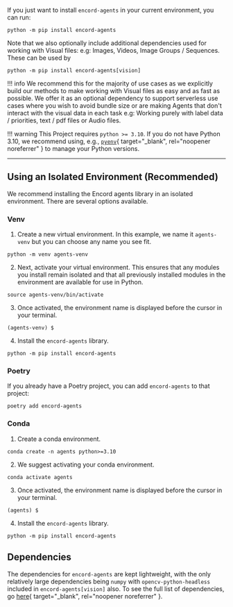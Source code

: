 If you just want to install `encord-agents` in your current environment, you can run:

```shell
python -m pip install encord-agents
```

Note that we also optionally include additional dependencies used for working with Visual files: e.g: Images, Videos, Image Groups / Sequences. These can be used by

```shell
python -m pip install encord-agents[vision]
```

!!! info
    We recommend this for the majority of use cases as we explicitly build our methods to make working with Visual files as easy and as fast as possible. We offer it as an optional dependency to support serverless use cases where you wish to avoid bundle size or are making Agents that don't interact with the visual data in each task e.g: Working purely with label data / priorities, text / pdf files or Audio files.

!!! warning
    This Project requires `python >= 3.10`. If you do not have Python 3.10, we recommend using, e.g., [`pyenv`](https://github.com/pyenv/pyenv){ target="\_blank", rel="noopener noreferrer" } to manage your Python versions.

---

## Using an Isolated Environment (Recommended)

We recommend installing the Encord agents library in an isolated environment. There are several options available. 

### Venv

1. Create a new virtual environment. In this example, we name it `agents-venv` but you can choose any name you see fit.

```shell
python -m venv agents-venv
```

2. Next, activate your virtual environment. This ensures that any modules you install remain isolated and that all previously installed modules in the environment are available for use in Python.

```shell
source agents-venv/bin/activate
```

3. Once activated, the environment name is displayed before the cursor in your terminal.

```shell title="example"
(agents-venv) $
```

4. Install the `encord-agents` library.

```shell
python -m pip install encord-agents
```

### Poetry

If you already have a Poetry project, you can add `encord-agents` to that project:

```shell
poetry add encord-agents
```

### Conda

1. Create a conda environment.

```
conda create -n agents python>=3.10
```

2. We suggest activating your conda environment.

```shell
conda activate agents
```

3. Once activated, the environment name is displayed before the cursor in your terminal.

```shell title="example"
(agents) $
```

4. Install the `encord-agents` library.

```shell
python -m pip install encord-agents
```

## Dependencies

The dependencies for `encord-agents` are kept lightweight, with the only relatively large dependencies being `numpy` with `opencv-python-headless` included in `encord-agents[vision]` also. To see the full list of dependencies, go [here](https://github.com/encord-team/encord-agents/blob/main/pyproject.toml){ target="\_blank", rel="noopener noreferrer" }.
